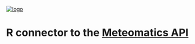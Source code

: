 [![logo](https://www.meteomatics.com/wp-content/uploads/2019/01/meteomatics-logo_trans_sm-1.png)](http://www.meteomatics.com "Meteomatics - Your Experts in Weather Data Processing")

R connector to the [Meteomatics API](http://api.meteomatics.com/Overview.html "Documentation Overwiev")
===================================================================================
